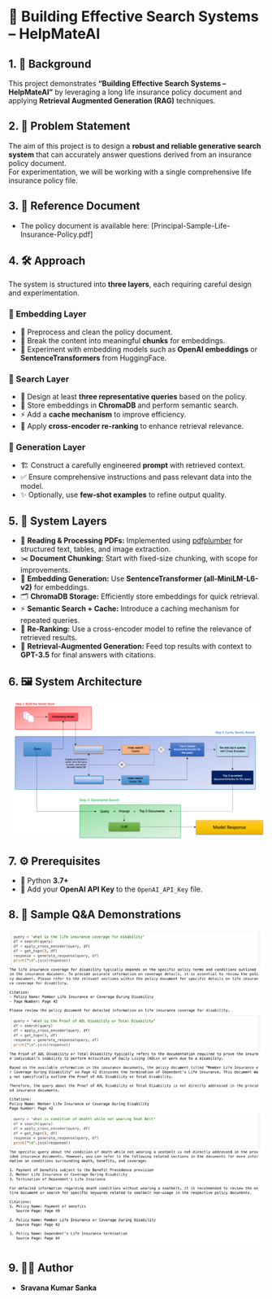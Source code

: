 # 🚀 Building Effective Search Systems – HelpMateAI  

## 1. 📝 Background  
This project demonstrates **“Building Effective Search Systems – HelpMateAI”** by leveraging a long life insurance policy document and applying **Retrieval Augmented Generation (RAG)** techniques.  

## 2. 🎯 Problem Statement  
The aim of this project is to design a **robust and reliable generative search system** that can accurately answer questions derived from an insurance policy document.  
For experimentation, we will be working with a single comprehensive life insurance policy file.  

## 3. 📄 Reference Document  
- The policy document is available here: [Principal-Sample-Life-Insurance-Policy.pdf]  

## 4. 🛠 Approach  
The system is structured into **three layers**, each requiring careful design and experimentation.  

### 🔹 Embedding Layer  
- 🧹 Preprocess and clean the policy document.  
- 📏 Break the content into meaningful **chunks** for embeddings.  
- 🤖 Experiment with embedding models such as **OpenAI embeddings** or **SentenceTransformers** from HuggingFace.  

### 🔹 Search Layer  
- 📝 Design at least **three representative queries** based on the policy.  
- 📂 Store embeddings in **ChromaDB** and perform semantic search.  
- ⚡ Add a **cache mechanism** to improve efficiency.  
- 🎯 Apply **cross-encoder re-ranking** to enhance retrieval relevance.  

### 🔹 Generation Layer  
- 🏗 Construct a carefully engineered **prompt** with retrieved context.  
- ✅ Ensure comprehensive instructions and pass relevant data into the model.  
- ✨ Optionally, use **few-shot examples** to refine output quality.  

## 5. 🧩 System Layers  

- 📑 **Reading & Processing PDFs:** Implemented using [pdfplumber](https://pypi.org/project/pdfplumber/) for structured text, tables, and image extraction.  
- ✂️ **Document Chunking:** Start with fixed-size chunking, with scope for improvements.  
- 🔡 **Embedding Generation:** Use **SentenceTransformer (all-MiniLM-L6-v2)** for embeddings.  
- 🗂 **ChromaDB Storage:** Efficiently store embeddings for quick retrieval.  
- ⚡ **Semantic Search + Cache:** Introduce a caching mechanism for repeated queries.  
- 🎯 **Re-Ranking:** Use a cross-encoder model to refine the relevance of retrieved results.  
- 🤖 **Retrieval-Augmented Generation:** Feed top results with context to **GPT-3.5** for final answers with citations.  

## 6. 🖼 System Architecture  
![System Architecture](./Solution_Architecture.png)  

## 7. ⚙️ Prerequisites  
- 🐍 Python **3.7+**  
- 🔑 Add your **OpenAI API Key** to the `OpenAI_API_Key` file.  

## 8. 📸 Sample Q&A Demonstrations  
![Sample Questions & Answers](./Sample_Questions_And_Answers.png)  

## 9. 👨‍💻 Author  
- **Sravana Kumar Sanka**  
